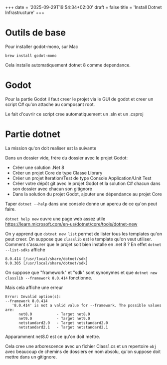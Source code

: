 +++
date = '2025-09-29T19:54:34+02:00'
draft = false
title = 'Install Dotnet Infrastructure'
+++

# Outils de base


Pour installer godot-mono, sur Mac

```
brew install godot-mono
```

Cela installe automatiquement dotnet 8 comme dependance.

# Godot

Pour la partie Godot il faut creer le projet via 
le GUI de godot et creer un script C# qu'on
attache au composant root.

Le fait d'ouvrir ce script cree automatiquement un .sln et un .csproj

# Partie dotnet

La mission qu'on doit realiser est la suivante

Dans un dossier vide, frère du dossier avec le
projet Godot:
- Créer une solution .Net 8
- Créer un projet Core de type Classe Library
- Créer un projet Iteration/Test de type
Console Application/Unit Test
- Créer votre dépôt git avec le projet Godot et
la solution C# chacun dans son dossier avec
chacun son gitignore
- Dans la solution du projet Godot, ajouter
une dépendance au projet Core

Taper `dotnet --help` dans une console donne un apercu de ce qu'on peut faire.

`dotnet help new` ouvre une page web assez utile https://learn.microsoft.com/en-us/dotnet/core/tools/dotnet-new

On y apprend que `dotnet new list` permet de lister tous les templates
qu'on peut creer. On suppose que `classlib` est le template qu'on
veut utiliser. Comment s'assurer que le projet soit bien
installe en .net 8 ? En effet `dotnet --list-sdks` affiche
```
8.0.414 [/usr/local/share/dotnet/sdk]
9.0.305 [/usr/local/share/dotnet/sdk]
```

On suppose que "framework" et "sdk" sont synonymes et 
que `dotnet new classlib --framework 8.0.414` fonctionne.

Mais cela affiche une erreur

```
Error: Invalid option(s):
--framework 8.0.414
   '8.0.414' is not a valid value for --framework. The possible values are:
      net8.0           - Target net8.0
      net9.0           - Target net9.0
      netstandard2.0   - Target netstandard2.0
      netstandard2.1   - Target netstandard2.1
```

Apparamment net8.0 est ce qu'on doit mettre.

Cela cree une arborescence avec un fichier Class1.cs
et un repertoire `obj` avec beaucoup de chemins de
dossiers en nom absolu, qu'on suppose doit mettre dans un gitignore.
